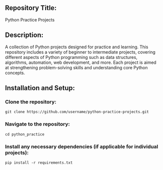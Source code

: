 ## Repository Title:
Python Practice Projects

## Description:
A collection of Python projects designed for practice and learning. This repository includes a variety of beginner to intermediate projects, 
covering different aspects of Python programming such as data structures, algorithms, automation, web development, and more. Each project is 
aimed at strengthening problem-solving skills and understanding core Python concepts.

## Installation and Setup:
### Clone the repository:
``` git clone https://github.com/username/python-practice-projects.git ``` 
### Navigate to the repository:
``` cd python_practice ```
### Install any necessary dependencies (if applicable for individual projects):
``` pip install -r requirements.txt ```
